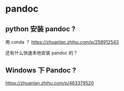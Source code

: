 # pandoc

## python 安装 pandoc ?

用 conda ？
https://zhuanlan.zhihu.com/p/258912543

还有什么快速本地安装 pandoc 的？

## Windows 下 Pandoc ?

https://zhuanlan.zhihu.com/p/463379520
